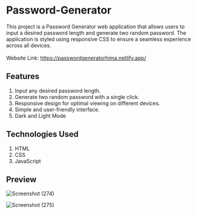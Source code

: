 # Password-Generator

This project is a Password Generator web application that allows users to input a desired password length and generate two random password. The application is styled using responsive CSS to ensure a seamless experience across all devices.
<br>
<br>
Website Link: https://passwordgeneratorhima.netlify.app/

## Features
1) Input any desired password length.<br>
2) Generate two random password with a single click.<br>
3) Responsive design for optimal viewing on different devices.<br>
4) Simple and user-friendly interface.<br>
5) Dark and Light Mode

## Technologies Used
1) HTML<br>
2) CSS<br>
3) JavaScript<br>

## Preview

![Screenshot (274)](https://github.com/H1mang1/Password-Generator/assets/123282807/72c15a0a-593c-4eb1-ad13-7c3f6f08cd52)

![Screenshot (275)](https://github.com/H1mang1/Password-Generator/assets/123282807/5724513a-e17c-4b10-9dec-53f0c02664da)



